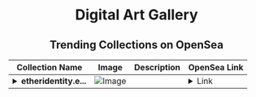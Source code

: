 <div align="center">

# Digital Art Gallery

## Trending Collections on OpenSea

| Collection Name                       | Image                                                                                     | Description                       | OpenSea Link                                                                                          |
|---------------------------------------|-------------------------------------------------------------------------------------------|-----------------------------------|--------------------------------------------------------------------------------------------------------|
| **<details><summary>etheridentity.e...</summary>etheridentity.eth</details>** | ![Image](https://i.seadn.io/s/raw/files/19b925dc8ea38bedb6788948d96279ed.png?w=500&auto=format?w=200&auto=format) |  | <details><summary>Link</summary>[etheridentity.eth](https://opensea.io/collection/etheridentity-eth-1)</details> |

</div>